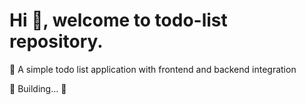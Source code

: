 # Hi 👋, welcome to todo-list repository.
 📝 A simple todo list application with frontend and backend integration


🚧 Building... 🚧
